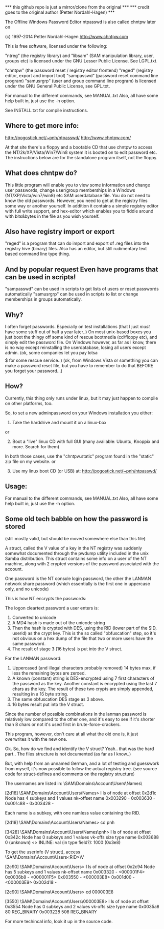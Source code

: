 *** this github repo is just a mirror/clone from the original ***
*** credit goes to the original author (Petter Nordahl-Hagen) ***

The Offline Windows Password Editor
ntpasswd is also called chntpw later on

(c) 1997-2014 Petter Nordahl-Hagen
http://www.chntpw.com


This is free software, licensed under the following:

"ntreg" (the registry library) and
"libsam" (SAM manipulation library, user, groups etc)
is licensed under the GNU Lesser Public License. See LGPL.txt.

"chntpw" (the password reset / registry editor frontend)
"reged" (registry editor, export and import tool)
"sampasswd" (password reset command line program)
"samusrgrp" (user and group command line program)
is licensed under the GNU General Public License, see GPL.txt.


For manual to the different commands, see MANUAL.txt
Also, all have some help built in, just use the -h option.

See INSTALL.txt for compile instructions.


Where to get more info:
-----------------------

http://pogostick.net/~pnh/ntpasswd/
http://www.chntpw.com/

At that site there's a floppy and a bootable CD that use chntpw to
access the NT/2k/XP/Vista/Win7/Win8 system it is booted on to edit password etc.
The instructions below are for the standalone program itself, not the floppy.

What does chntpw do?
--------------------

This little program will enable you to view some information and
change user passwords, change user/group memberships
in a Windows (NT/XP/Vista/win7/win8) etc SAM userdatabase file.
You do not need to know the old passwords.
However, you need to get at the registry files some way or another yourself.
In addition it contains a simple registry editor with full write support,
and hex-editor which enables you to
fiddle around with bits&bytes in the file as you wish yourself.

Also have registry import or export
-----------------------------------

"reged" is a program that can do import and export of .reg files into
the registry hive (binary) files. Also has an editor, but still
rudimentary text based command line type thing.

And by popular request
Even have programs that can be used in scripts!
-----------------------------------------------
"sampasswd" can be used in scripts to get lists
of users or reset passwords automatically
"samusrgrp" can be used in scripts to list or change
memberships in groups automatically.



Why?
----

I often forget passwords. Especially on test installations (that
I just _must_ have some stuff out of half a year later..)
On most unix-based boxes you just boot the thingy off some kind
of rescue bootmedia (cd/floppy etc), and simply edit the
password file.
On Windows however, as far as I know, there is no way except reinstalling
the userdatabase, losing all users except admin.
(ok, some companies let you pay lotsa $$$$$ for some rescue service..)
(ok, from Windows Vista or something you can make a password reset
file, but you have to remember to do that BEFORE you forget your password...)

How?
----

Currently, this thing only runs under linux, but it may just happen
to compile on other platforms, too.

So, to set a new adminpassword on your Windows installation you either:

1) Take the harddrive and mount it on a linux-box

or

2) Boot a "live" linux CD with full GUI (many available: Ubuntu,
   Knoppix and more. Search for them)

In both those cases, use the "chntpw.static" program found in the
"static" zip file on my website.
or

3) Use my linux boot CD (or USB) at: http://pogostick.net/~pnh/ntpasswd/

Usage:
------

For manual to the different commands, see MANUAL.txt
Also, all have some help built in, just use the -h option.

Some old tech babble on how the password is stored
--------------------------------------------------
(still mostly valid, but should be moved somewhere else than this file)


A struct, called the V value of a key in the NT registry
was suddenly somewhat documented through the pwdump utility
included in the unix Samba distribution.
This struct contains some info on a user of the NT machine,
along with 2 crypted versions of the password associated
with the account.

One password is the NT console login password,
the other the LANMAN network share password
(which essentially is the first one in uppercase only,
 and no unicode)

This is how NT encrypts the passwords:

The logon cleartext password a user enters is:
1) Converted to unicode
2) A MD4 hash is made out of the unicode string
3) Then the hash is crypted with DES, using the RID (lower
   part of the SID, userid) as the crypt key.
   This is the so called "obfuscation" step, so
   it's not obvious on a hex dump of the file
   that two or more users have the same password.
4) The result of stage 3 (16 bytes) is put into the V struct.

For the LANMAN password:
1) Uppercased (and illegal characters probably removed)
   14 bytes max, if less the remaining bytes are zeroed.
2) A known (constant) string is DES-encrypted
   using 7 first characters of the password as the key.
   Another constant is encrypted using the last 7 chars
   as the key.
   The result of these two crypts are simply appended,
   resulting in a 16 byte string.
3) The same obfuscation DES stage as 3 above.
4) 16 bytes result put into the V struct.

Since the number of possible combinations in the lanman
password is relatively low compared to the other one,
and it's easy to see if it's shorter than 8 chars or not
it's used first in brute-force-crackers.

This program, however, don't care at all what the old
one is, it just overwrites it with the new one.

Ok. So, how do we find and identify the V struct?
Yeah.. that was the hard part.. The files structure
is not documented (as far as I know..)

But, with help from an unnamed German, and a lot of testing
and guesswork from myself, it's now possible to follow
the actual registry tree. (see source code for struct-defines
and comments on the registry structure)

The usernames are listed in:
\SAM\Domains\Account\Users\Names\

[2d18] \SAM\Domains\Account\Users\Names> l
ls of node at offset 0x2d1c
Node has 4 subkeys and 1 values
nk-offset      name
0x003290 - <Administrator>
0x003630 - <Guest>
0x001c88 - <luser>
0x003428 - <pnh>

Each name is a subkey, with one namless value containing
the RID.

[2d18] \SAM\Domains\Account\Users\Names> cd pnh

[3428] \SAM\Domains\Account\Users\Names\pnh> l
ls of node at offset 0x342c
Node has 0 subkeys and 1 values
vk-offs    size    type           name
0x003688     0  (unknown)        <> INLINE:  val (in type field?): 1000 (0x3e8)

To get the userinfo (V struct), access
\SAM\Domains\Account\Users\<RID>\V

[2c90] \SAM\Domains\Account\Users> l
ls of node at offset 0x2c94
Node has 5 subkeys and 1 values
nk-offset      name
0x003320 - <000001F4>
0x0036b8 - <000001F5>
0x003550 - <000003E8>
0x001d00 - <000003E9>
0x002d18 - <Names>

[2c90] \SAM\Domains\Account\Users> cd 000003E8

[3550] \SAM\Domains\Account\Users\000003E8> l
ls of node at offset 0x3554
Node has 0 subkeys and 2 values
vk-offs    size    type           name
0x0035a8    80  REG_BINARY       <F>
0x003228   508  REG_BINARY       <V>

For more techincal info, look it up in the source code.
